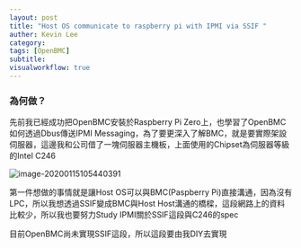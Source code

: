 ```yaml
---
layout: post
title: "Host OS communicate to raspberry pi with IPMI via SSIF "
auther: Kevin Lee
category: 
tags: [OpenBMC]
subtitle:
visualworkflow: true
---
```


### 為何做？

先前我已經成功把OpenBMC安裝於Raspberry Pi Zero上，也學習了OpenBMC如何透過Dbus傳送IPMI Messaging，為了要更深入了解BMC，就是要實際架設伺服器，這邊我和公司借了一塊伺服器主機板，上面使用的Chipset為伺服器等級的Intel C246

![image-20200115105440391](../img/image-20200115105440391.png)

第一件想做的事情就是讓Host OS可以與BMC(Paspberry Pi)直接溝通，因為沒有LPC，所以我想透過SSIF變成BMC與Host Host溝通的橋樑，這段網路上的資料比較少，所以我也要努力Study IPMI關於SSIF這段與C246的spec

目前OpenBMC尚未實現SSIF這段，所以這段要由我DIY去實現
